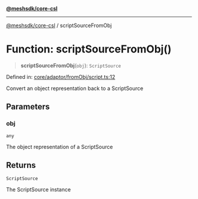 [**@meshsdk/core-csl**](../README.md)

***

[@meshsdk/core-csl](../globals.md) / scriptSourceFromObj

# Function: scriptSourceFromObj()

> **scriptSourceFromObj**(`obj`): `ScriptSource`

Defined in: [core/adaptor/fromObj/script.ts:12](https://github.com/MeshJS/mesh/blob/1abde1553cbd7cf2cf4e40197fc0de9e4a7d0f49/packages/mesh-core-csl/src/core/adaptor/fromObj/script.ts#L12)

Convert an object representation back to a ScriptSource

## Parameters

### obj

`any`

The object representation of a ScriptSource

## Returns

`ScriptSource`

The ScriptSource instance

